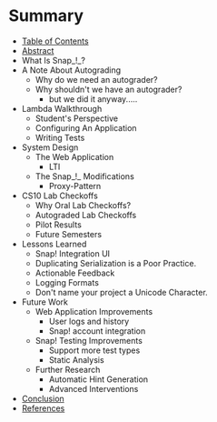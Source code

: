# Summary

* [Table of Contents](SUMMARY.md)
* [Abstract](contents/1-Abstract.md)
* What Is Snap_!_?
* A Note About Autograding
	* Why do we need an autograder?
	* Why shouldn't we have an autograder?
		* but we did it anyway.....
* Lambda Walkthrough
	* Student's Perspective
	* Configuring An Application
	* Writing Tests
* System Design
	* The Web Application
		* LTI
	* The Snap_!_ Modifications
		* Proxy-Pattern
* CS10 Lab Checkoffs
	* Why Oral Lab Checkoffs?
	* Autograded Lab Checkoffs
	* Pilot Results
	* Future Semesters
* Lessons Learned
	* Snap! Integration UI
	* Duplicating Serialization is a Poor Practice.
	* Actionable Feedback
	* Logging Formats
	* Don't name your project a Unicode Character.
* Future Work
	* Web Application Improvements
		* User logs and history
		* Snap! account integration
	* Snap! Testing Improvements
		* Support more test types
		* Static Analysis
	* Further Research
		* Automatic Hint Generation
		* Advanced Interventions
* [Conclusion](contents/conclusion.md)
* [References](contents/references.md)